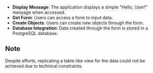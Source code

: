 - **Display Message**: The application displays a simple "Hello, User!" message when accessed.
- **Get Form**: Users can access a form to input data.
- **Create Objects**: Users can create new objects through the form.
- **Database Integration**: Data created through the form is stored in a PostgreSQL database.

## Note

Despite efforts, replicating a table-like view for the data could not be achieved due to technical constraints.

